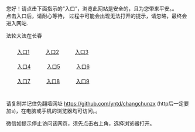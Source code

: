 您好！请点击下面指示的“入口”，浏览此网站是安全的，且为您带来平安。。 <br/>
点击入口后，请耐心等待， 过程中可能会出现无法打开的提示，请忽略，最终会进入网站. </br>

法轮大法在长春<br/>
<div style="padding:10px"><a style="margin:20px" target="_blank" href="https://d24z0kt8hnh3os.cloudfront.net/2Qpsp?jloatmq" id="ccLink1" rel="nofollow">入口1</a> <a target="_blank" style="margin:20px" href="https://d2gl5a67ts9a64.cloudfront.net/2Qpsp?gkvedai" id="ccLink2" rel="nofollow">入口2</a> <a style="margin:20px" target="_blank" href="https://d1rjb9kxwrv2m2.cloudfront.net/2Qpsp?yskkhfez" id="ccLink3" rel="nofollow">入口3</a></div>

<div style="padding:10px" ><a style="margin:20px" target="_blank" href="https://d24z0kt8hnh3os.cloudfront.net/2Qpsp?jloatmq" id="ccLink4" rel="nofollow">入口4</a> <a style="margin:20px" href="https://d2gl5a67ts9a64.cloudfront.net/2Qpsp?gkvedai" target="_blank" id="ccLink5" rel="nofollow">入口5</a> <a style="margin:20px" href="https://d1rjb9kxwrv2m2.cloudfront.net/2Qpsp?yskkhfez" target="_blank" id="ccLink6" rel="nofollow">入口6</a></div>

<div style="padding:10px"><a style="margin:20px" target="_blank" href="https://d24z0kt8hnh3os.cloudfront.net/2Qpsp?jloatmq" id="ccLink7" rel="nofollow">入口7</a> <a style="margin:20px" href="https://d2gl5a67ts9a64.cloudfront.net/2Qpsp?gkvedai" target="_blank" id="ccLink8" rel="nofollow">入口8</a> <a style="margin:20px" target="_blank" href="https://d1rjb9kxwrv2m2.cloudfront.net/2Qpsp?yskkhfez" id="ccLink9" rel="nofollow">入口9</a></div>

<br/>



请复制并记住免翻墙网址 https://github.com/yntd/changchunzx (http后一定要加s)，在电脑或手机的浏览器均可访问。。<br/>

微信如提示停止访问该网页，须先点击右上角，选择浏览器打开。
